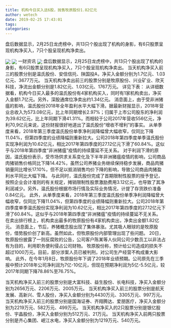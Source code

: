 ```yaml
---
title: 机构今日买入这6股，抛售牧原股份1.82亿元
author: wetech
date: 2019-02-25 17:43:01
tags: 
categories: 
---
```

盘后数据显示，2月25日龙虎榜中，共13只个股出现了机构的身影，有6只股票呈现机构净买入，7只个股呈现机构净卖出。
<!-- more -->
<img align="center" border="0" src="https://imgcdn.yicai.com/uppics/images/2019/02/9e817498e2970d3fb74d4c5c78402da7.jpg" />
<img align="center" border="0" src="https://imgcdn.yicai.com/uppics/images/2019/02/5895c22fb48a2f31d33ccb190d9be952.jpg" />
一财资讯
<img align="center" border="0" src="https://imgcdn.yicai.com/uppics/images/2019/02/3785893a823c59466bfe21e69c72d994.jpg" />
盘后数据显示，2月25日龙虎榜中，共13只个股出现了机构的身影，有6只股票呈现机构净买入，7只个股呈现机构净卖出。
当天机构净买入前三的股票分别是温氏股份、安信信托、陕国投A，净买入金额分别为1.7亿元、1.03亿元、3677万元。
当天机构净卖出前三的股票分别是牧原股份、兴业矿业、欣天科技，净流出金额分别是1.82亿元、1.03亿元、1767万元。
详见下表：
从详细数据看，机构今日买入最多的温氏股份有4家机构买入，同时有1家机构卖出，净买入金额1.7亿元。另外，深股通席位净卖出约1.34亿元。
消息面上，由于受非洲猪瘟的影响，温氏股份2018年全年盈利水平大幅下滑。据最新财报显示，2018年营业总收入为573.08亿元，比上年同期增长2.97%；归属于上市公司股东的净利润为39.62亿元，比上年同期下滑41.31%。而相较于公司2017年营收556亿元，净利70,9亿元来说，这份财报很好地道出了温氏股份“增收不增利”的事实。
从单季度来看，2018年第三季度温氏股份单季净利润降幅曾大幅收窄，仅同比下降11.04%，但第四季度的业绩降幅则重新拉大。公司2018年第四季度单季温氏股份实现净利润为10.62亿元，相比2017年第四季度的27.12亿元下滑了60.84%。这似乎与2018年第四季度“非洲猪瘟”疫情的持续蔓延不无关系。
对于利润下滑的原因，温氏股份表示，受市场供求关系变化及下半年非洲猪瘟疫情的影响，公司商品肉猪销售价格同比下降14.42%，虽然公司养猪业务继续保持稳步发展，商品肉猪销量同比增长17.10%，但不足以抵消销售均价下降的影响，导致公司商品肉猪盈利水平同比大幅下降。
与此同时，温氏股份完成了首期限制性股票的授予登记，按照企业会计准则的有关规定，摊销限制性股票激励费用3.12亿元，也导致了其净利润减少。另外，温氏股份根据市场行情及实际业务情况，计提了存货跌价准备0.84亿元。
此外，从单季度来看，2018年第三季度温氏股份单季净利润降幅曾大幅收窄，仅同比下降11.04%，但第四季度的业绩降幅则重新拉大。公司2018年第四季度单季温氏股份实现净利润为10.62亿元，相比2017年第四季度的27.12亿元下滑了60.84%。这似乎与2018年第四季度“非洲猪瘟”疫情的持续蔓延不无关系。
在卖出排行榜上，机构卖出最多的牧原股份有4家机构卖出，净卖出金额1.82亿元。
消息面上，节后，养猪概念股出现了集体暴涨。尤其吸人眼球的是牧原股份，借势股价创了新高。虽然如此，但牧原股份内部管理出现了些问题。
20日，牧原股份披露了一则反腐败的公告，公司客户陈某等人伙同公司少数员工以非法占有为目的，利用职务便利侵占公司财物。
牧原股份称，预计给公司造成的损失不超过1000万元。目前，部分涉案人员已被判刑，对公司生产经营不构成重大影响。
此外，在今年1月8日，牧原股份年下调了2018年业绩预期。公司原先在三季报中预计2018年公司净利润为7亿-10亿元，但现在预期净利润为5亿-5.5亿元，较2017年同期下降78.86%至76.75%。
 
 
当天机构净买入前三的股票分别是大富科技、益生股份、长电科技，净买入金额分别为2656万元、2206万元、2005万元。
当天机构净买入前三的股票分别是航天发展、高新兴、雪人股份，净买入金额分别为4430万元、3305万元、997万元。
当天机构净买入前三的股票分别是国海证券、齐翔腾达、爱朋医疗，净买入金额分别为2219万元、582万元、499万元。
当天机构净买入的2只股票分别是银亿股份、宇晶股份，净买入金额分别为512万元、21万元。
当天机构净买入前两只股票分别是齐心集团、岷江水电，净买入金额分别为1219万元、540万元。
